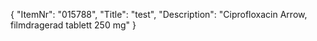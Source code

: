 {
  "ItemNr": "015788",
  "Title": "test",
  "Description": "Ciprofloxacin Arrow, filmdragerad tablett 250 mg"
}